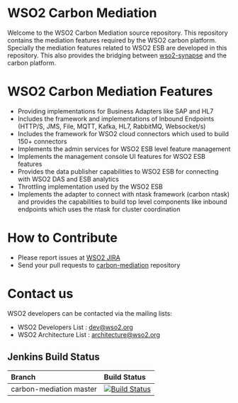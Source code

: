 # WSO2 Carbon Mediation
Welcome to the WSO2 Carbon Mediation source repository. This repository contains the mediation features required by the WSO2 carbon platform. Specially the mediation features related to WSO2 ESB are developed in this repository. This also provides the bridging between [wso2-synapse](https://github.com/wso2/wso2-synapse) and the carbon platform. 

# WSO2 Carbon Mediation Features
- Providing implementations for Business Adapters like SAP and HL7
- Includes the framework and implementations of Inbound Endpoints (HTTP/S, JMS, File, MQTT, Kafka, HL7, RabbitMQ, Websocket/s)
- Includes the framework for WSO2 cloud connectors which used to build 150+ connectors
- Implements the admin services for WSO2 ESB level feature management
- Implements the management console UI features for WSO2 ESB features
- Provides the data publisher capabilities to WSO2 ESB for connecting with WSO2 DAS and ESB analytics
- Throttling implementation used by the WSO2 ESB
- Implements the adapter to connect with ntask framework (carbon ntask) and provides the capabilities to build top level components like inbound endpoints which uses the ntask for cluster coordination

# How to Contribute

* Please report issues at [WSO2 JIRA](https://wso2.org/jira/browse/ESBJAVA)
* Send your pull requests to [carbon-mediation](https://github.com/wso2/carbon-mediation) repository

# Contact us

WSO2 developers can be contacted via the mailing lists:

* WSO2 Developers List : dev@wso2.org
* WSO2 Architecture List : architecture@wso2.org

## Jenkins Build Status

|  Branch | Build Status |
| :------------ |:-------------
| carbon-mediation master      | [![Build Status](https://wso2.org/jenkins/job/carbon-mediation/badge/icon)](https://wso2.org/jenkins/job/carbon-mediation)
